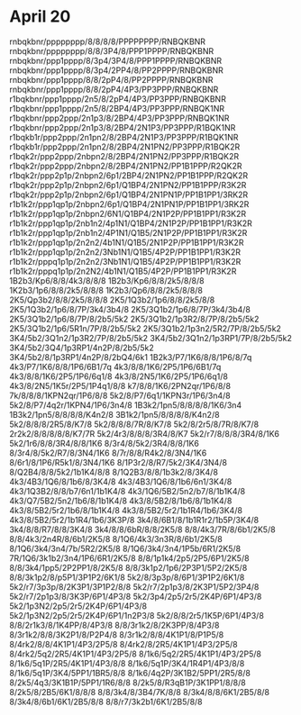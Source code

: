 # April 20

rnbqkbnr/pppppppp/8/8/8/8/PPPPPPPP/RNBQKBNR
rnbqkbnr/pppppppp/8/8/3P4/8/PPP1PPPP/RNBQKBNR
rnbqkbnr/ppp1pppp/8/3p4/3P4/8/PPP1PPPP/RNBQKBNR
rnbqkbnr/ppp1pppp/8/3p4/2PP4/8/PP2PPPP/RNBQKBNR
rnbqkbnr/ppp1pppp/8/8/2pP4/8/PP2PPPP/RNBQKBNR
rnbqkbnr/ppp1pppp/8/8/2pP4/4P3/PP3PPP/RNBQKBNR
r1bqkbnr/ppp1pppp/2n5/8/2pP4/4P3/PP3PPP/RNBQKBNR
r1bqkbnr/ppp1pppp/2n5/8/2BP4/4P3/PP3PPP/RNBQK1NR
r1bqkbnr/ppp2ppp/2n1p3/8/2BP4/4P3/PP3PPP/RNBQK1NR
r1bqkbnr/ppp2ppp/2n1p3/8/2BP4/2N1P3/PP3PPP/R1BQK1NR
r1bqkb1r/ppp2ppp/2n1pn2/8/2BP4/2N1P3/PP3PPP/R1BQK1NR
r1bqkb1r/ppp2ppp/2n1pn2/8/2BP4/2N1PN2/PP3PPP/R1BQK2R
r1bqk2r/ppp2ppp/2nbpn2/8/2BP4/2N1PN2/PP3PPP/R1BQK2R
r1bqk2r/ppp2ppp/2nbpn2/8/2BP4/2N1PN2/PP1B1PPP/R2QK2R
r1bqk2r/ppp2p1p/2nbpn2/6p1/2BP4/2N1PN2/PP1B1PPP/R2QK2R
r1bqk2r/ppp2p1p/2nbpn2/6p1/Q1BP4/2N1PN2/PP1B1PPP/R3K2R
r1bqk2r/ppp2p1p/2nbpn2/6p1/Q1BP4/2N1PN1P/PP1B1PP1/3RK2R
r1b1k2r/ppp1qp1p/2nbpn2/6p1/Q1BP4/2N1PN1P/PP1B1PP1/3RK2R
r1b1k2r/ppp1qp1p/2nbpn2/6N1/Q1BP4/2N1P2P/PP1B1PP1/R3K2R
r1b1k2r/ppp1qp1p/2nb1n2/4p1N1/Q1BP4/2N1P2P/PP1B1PP1/R3K2R
r1b1k2r/ppp1qp1p/2nb1n2/4P1N1/Q1B5/2N1P2P/PP1B1PP1/R3K2R
r1b1k2r/ppp1qp1p/2n2n2/4b1N1/Q1B5/2N1P2P/PP1B1PP1/R3K2R
r1b1k2r/ppp1qp1p/2n2n2/3Nb1N1/Q1B5/4P2P/PP1B1PP1/R3K2R
r1b1k2r/pppq1p1p/2n2n2/3Nb1N1/Q1B5/4P2P/PP1B1PP1/R3K2R
r1b1k2r/pppq1p1p/2n2N2/4b1N1/Q1B5/4P2P/PP1B1PP1/R3K2R
1B2b3/Kp6/8/8/4k3/8/8/8
1B2b3/Kp6/8/8/2k5/8/8/8
1K2b3/1p6/8/8/2k5/8/8/8
1K2b3/Qp6/8/8/2k5/8/8/8
2K5/Qp3b2/8/8/2k5/8/8/8
2K5/1Q3b2/1p6/8/8/2k5/8/8
2K5/1Q3b2/1p6/8/7P/3k4/3b4/8
2K5/3Q1b2/1p6/8/7P/3k4/3b4/8
2K5/3Q1b2/1p6/8/7P/8/2b5/5k2
2K5/3Q1b2/1p3R2/8/7P/8/2b5/5k2
2K5/3Q1b2/1p6/5R1n/7P/8/2b5/5k2
2K5/3Q1b2/1p3n2/5R2/7P/8/2b5/5k2
3K4/5b2/3Q1n2/1p3R2/7P/8/2b5/5k2
3K4/5b2/3Q1n2/1p3RP1/7P/8/2b5/5k2
3K4/5b2/3Q4/1p3RP1/4n2P/8/2b5/5k2
3K4/5b2/8/1p3RP1/4n2P/8/2bQ4/6k1
1B2k3/P7/1K6/8/8/1P6/8/7q
4k3/P7/1K6/8/8/1P6/6B1/7q
4k3/8/8/1K6/2P5/1P6/6B1/7q
4k3/8/8/1K6/2P5/1P6/6q1/8
4k3/8/2N5/1K6/2P5/1P6/6q1/8
4k3/8/2N5/1K5r/2P5/1P4q1/8/8
k7/8/8/1K6/2PN2qr/1P6/8/8
7k/8/8/8/1KPN2qr/1P6/8/8
5k2/8/P7/6q1/1KPN3r/1P6/3n4/8
5k2/8/P7/4q2r/1KPN4/1P6/3n4/8
1B3k2/1pn5/8/8/8/8/1K6/3n4
1B3k2/1pn5/8/8/8/8/K4n2/8
3B1k2/1pn5/8/8/8/8/K4n2/8
5k2/8/8/8/2R5/8/K7/8
5k2/8/8/8/7R/8/K7/8
5k2/8/2r5/8/7R/8/K7/8
2r2k2/8/8/8/8/8/K7/7R
5k2/4r3/8/8/8/3R4/8/K7
5k2/r7/8/8/8/3R4/8/1K6
5k2/1r6/8/8/3R4/8/8/1K6
8/3r4/8/5k2/3R4/8/8/1K6
8/3r4/8/5k2/R7/8/3N4/1K6
8/7r/8/8/R4k2/8/3N4/1K6
8/6r1/8/1P6/R5k1/8/3N4/1K6
8/1P3r2/8/R7/5k2/3K4/3N4/8
8/Q2B4/8/8/5k2/1b1K4/8/8
8/1Q2B3/8/8/1b3k2/8/3K4/8
4k3/4B3/1Q6/8/1b6/8/3K4/8
4k3/4B3/1Q6/8/1b6/6n1/3K4/8
4k3/1Q3B2/8/8/b7/6n1/1b1K4/8
4k3/1Q6/5B2/5n2/b7/8/1b1K4/8
4k3/Q7/5B2/5n2/1b6/8/1b1K4/8
4k3/8/5B2/8/1b6/8/1b1K4/8
4k3/8/5B2/5r2/1b6/8/1b1K4/8
4k3/8/5B2/5r2/1b1R4/1b6/3K4/8
4k3/8/5B2/5r2/1b1R4/1b6/3K3P/8
3k4/8/6B1/8/1b1R1r2/1b5P/3K4/8
3k4/8/8/R7/8/8/3K4/8
3k4/8/8/6bR/8/8/2K5/8
8/8/4k3/7R/8/6b1/2K5/8
8/8/4k3/2n4R/8/6b1/2K5/8
8/1Q6/4k3/3n3R/8/6b1/2K5/8
8/1Q6/3k4/3n4/7b/5R2/2K5/8
8/1Q6/3k4/3n4/1P5b/6R1/2K5/8
7R/1Q6/3k1b2/3n4/1P6/6R1/2K5/8
8/8/1p1k4/2p5/2P5/6P1/2K5/8
8/8/3k4/1pp5/2P2PP1/8/2K5/8
8/8/3k1p2/1p6/2P3P1/5P2/2K5/8
8/8/3k1p2/8/p5P1/3P1P2/6K1/8
5k2/8/3p3p/8/6P1/3P1P2/6K1/8
5k2/r7/3p3p/8/2K3P1/3P1P2/8/8
5k2/r7/2p1p3/8/2K3P1/5P2/3P4/8
5k2/r7/2p1p3/8/3K3P/6P1/4P3/8
5k2/3p4/2p5/2r5/2K4P/6P1/4P3/8
5k2/1p3N2/2p5/2r5/2K4P/6P1/4P3/8
5k2/1p3N2/2p5/2r5/2K4P/6P1/1n2P3/8
5k2/8/8/2r5/1K5P/6P1/4P3/8
8/8/2r1k3/8/1K4PP/8/4P3/8
8/8/3r1k2/8/2K3PP/8/4P3/8
8/3r1k2/8/8/3K2P1/8/P2P4/8
8/3r1k2/8/8/4K1P1/8/P1P5/8
8/4rk2/8/8/4K1P1/4P3/2P5/8
8/4rk2/8/2R5/4K1P1/4P3/2P5/8
8/4rk2/5q2/2R5/4K1P1/4P3/2P5/8
8/1k6/5q2/2R5/4K1P1/4P3/2P5/8
8/1k6/5q1P/2R5/4K1P1/4P3/8/8
8/1k6/5q1P/3K4/1R4P1/4P3/8/8
8/1k6/5q1P/3K4/5PP1/1BR5/8/8
8/1k6/4q2P/3K1B2/5PP1/2R5/8/8
8/2k5/4q3/3K1B1P/5PP1/1R6/8/8
8/2k5/8/R3qB1P/3K1PP1/8/8/8
8/2k5/8/2B5/6K1/8/8/8
8/8/3k4/8/3B4/7K/8/8
8/3k4/8/8/6K1/2B5/8/8
8/3k4/8/6b1/6K1/2B5/8/8
8/8/r7/3k2b1/6K1/2B5/8/8